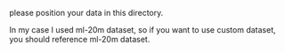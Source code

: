 please position your data in this directory.

In my case I used ml-20m dataset, so if you want to use custom dataset, you should reference ml-20m dataset.
